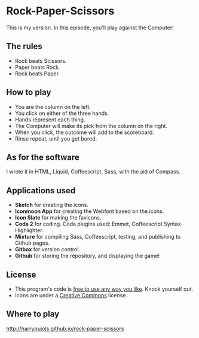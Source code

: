 Rock-Paper-Scissors
===================

This is my version. In this episode, you'll play against the Computer!

## The rules

- Rock beats Scissors.
- Paper beats Rock.
- Rock beats Paper.

## How to play

- You are the column on the left. 
- You click on either of the three hands.
- Hands represent each thing.
- The Computer will make its pick from the column on the right.
- When you click, the outcome will add to the scoreboard.
- Rinse repeat, until you get bored.

## As for the software

I wrote it in HTML, Liquid, Coffeescript, Sass, with the aid of Compass.

## Applications used

- **Sketch** for creating the icons.
- **Iconmoon App** for creating the Webfont based on the icons.
- **Icon Slate** for making the favicons.
- **Coda 2** for coding. Coda plugins used: Emmet, Coffeescript Syntax Highlighter.
- **Mixture** for compiling Sass, Coffeescript, testing, and publishing to Github pages.
- **Gitbox** for version control.
- **Github** for storing the repository, and displaying the game!

## License

- This program's code is [free to use any way you like](https://github.com/harrypujols/rock-paper-scissors/blob/master/LICENSE.md). Knock yourself out.
- Icons are under a [Creative Commons](http://creativecommons.org/licenses/by-nc/4.0) license. 

## Where to play

http://harrypujols.github.io/rock-paper-scissors

